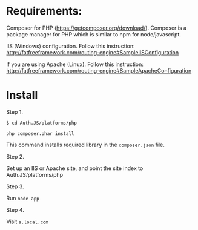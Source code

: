 # Requirements: 

Composer for PHP (https://getcomposer.org/download/). Composer is a package manager for PHP which is similar to npm for node/javascript.

IIS (Windows) configuration. Follow this instruction: http://fatfreeframework.com/routing-engine#SampleIISConfiguration

If you are using Apache (Linux). Follow this instruction: http://fatfreeframework.com/routing-engine#SampleApacheConfiguration

# Install 

Step 1.

    $ cd Auth.JS/platforms/php

    php composer.phar install

This command installs required library in the `composer.json` file.

Step 2.

Set up an IIS or Apache site, and point the site index to Auth.JS/platforms/php

Step 3. 

Run `node app`

Step 4. 

Visit `a.local.com`
